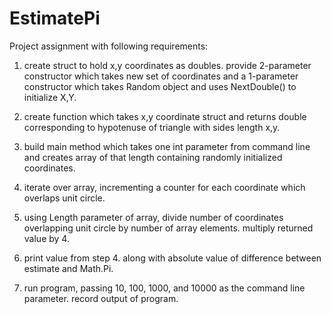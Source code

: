 # EstimatePi

Project assignment with following requirements:


1. create struct to hold x,y coordinates as doubles.  provide 2-parameter constructor which takes new set of coordinates and a 1-parameter constructor which takes Random object and uses NextDouble() to initialize X,Y.

2. create function which takes x,y coordinate struct and returns double corresponding to hypotenuse of triangle with sides length x,y.

3. build main method which takes one int parameter from command line and creates array of that length containing randomly initialized coordinates.

4. iterate over array, incrementing a counter for each coordinate which overlaps unit circle.

5. using Length parameter of array, divide number of coordinates overlapping unit circle by number of array elements.  multiply returned value by 4.

6. print value from step 4. along with absolute value of difference between estimate and Math.Pi.

7. run program, passing 10, 100, 1000, and 10000 as the command line parameter.  record output of program.
